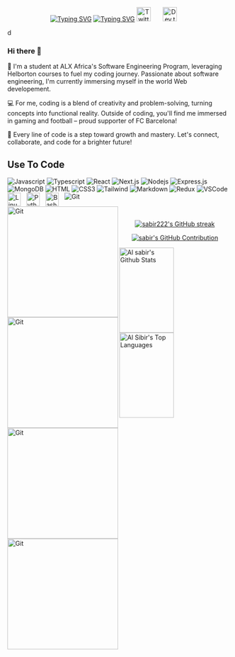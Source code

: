 <p align="center">
  <a href="https://portfolio-sabir222.vercel.app/"><img src="https://readme-typing-svg.herokuapp.com?font=Fira+Code&pause=1000&color=EEF75D&repeat=false&width=435&lines=Sabir+KOUTABI+%2C+Click+for+Portfolio" alt="Typing SVG" /></a>
<a href="https://portfolio-sabir222.vercel.app/"  target="_blank"><img src="https://readme-typing-svg.herokuapp.com?font=Fira+Code&pause=1000&width=435&lines=Always+Learning+new+Things;ALX+software+engineering;FullStack+developer" alt="Typing SVG" /></a>
<a href="https://twitter.com/sabirkoutabi"  target="_blank"><img width="32px" alt="Twitter" title="Twitter" src="https://i.imgur.com/OXZM1L6.png"/></a>
  &#8287;&#8287;&#8287;&#8287;&#8287;
  <a href="https://portfolio-sabir222.vercel.app/" target="_blank"><img width="32px" alt="Dev.to" title="DenverCoder1 Dev.to" src="https://i.imgur.com/mVm29vK.png"></a>
  &#8287;&#8287;&#8287;&#8287;&#8287;
</p>



d
### Hi there 👋
👋  I'm a student at ALX Africa's Software Engineering Program, leveraging Helborton courses to fuel my coding journey. Passionate about software engineering, I'm currently immersing myself in the world Web developement.

💻 For me, coding is a blend of creativity and problem-solving, turning concepts into functional reality. Outside of coding, you'll find me immersed in gaming and football – proud supporter of FC Barcelona!

🚀 Every line of code is a step toward growth and mastery. Let's connect, collaborate, and code for a brighter future!


## Use To Code

![Javascript](https://img.shields.io/badge/Javascript-F0DB4F?style=for-the-badge&labelColor=black&logo=javascript&logoColor=F0DB4F)
![Typescript](https://img.shields.io/badge/Typescript-007acc?style=for-the-badge&labelColor=black&logo=typescript&logoColor=007acc)
![React](https://img.shields.io/badge/-React-61DBFB?style=for-the-badge&labelColor=black&logo=react&logoColor=61DBFB)
![Next.js](https://img.shields.io/badge/next.js-000000?style=for-the-badge&logo=nextdotjs&logoColor=white)
![Nodejs](https://img.shields.io/badge/Nodejs-3C873A?style=for-the-badge&labelColor=black&logo=node.js&logoColor=3C873A)
![Express.js](https://img.shields.io/badge/Express.js-000000?style=for-the-badge&logo=express&logoColor=white)
![MongoDB](https://img.shields.io/badge/MongoDB-4EA94B?style=for-the-badge&logo=mongodb&logoColor=white)
![HTML](https://img.shields.io/badge/HTML5-E34F26?style=for-the-badge&logo=html5&logoColor=white)
![CSS3](https://img.shields.io/badge/CSS3-1572B6?style=for-the-badge&logo=css3&logoColor=white)
![Tailwind](https://img.shields.io/badge/Tailwind_CSS-092749?style=for-the-badge&logo=tailwindcss&logoColor=06B6D4&labelColor=000000)
![Markdown](https://img.shields.io/badge/Markdown-000000?style=for-the-badge&logo=markdown&logoColor=white)
![Redux](https://img.shields.io/badge/Redux-593D88?style=for-the-badge&logo=redux&logoColor=white)
![VSCode](https://img.shields.io/badge/Visual_Studio-0078d7?style=for-the-badge&logo=visual%20studio&logoColor=white)
![Git](https://img.shields.io/badge/Git-F05032?style=for-the-badge&logo=git&logoColor=white)
<img align="left" alt="Linux" width="30px" style="padding-right:10px;" src="https://cdn.jsdelivr.net/gh/devicons/devicon/icons/linux/linux-original.svg" />
<img align="left" alt="Python" width="30px" style="padding-right:10px;" src="https://cdn.jsdelivr.net/gh/devicons/devicon/icons/python/python-plain.svg" />
<img align="left" alt="Bash" width="30px" style="padding-right:10px;" src="https://cdn.jsdelivr.net/gh/devicons/devicon/icons/bash/bash-original.svg" />
<br />



  <img align="left" alt="Git" width="250px"  src="https://media2.giphy.com/media/kdFc8fubgS31b8DsVu/giphy.gif" />
  <img align="left" alt="Git" width="250px"  src="https://media3.giphy.com/media/VgGthkhUvGgOit7Y9i/giphy.gif" />
  <br/>
  <img align="left" alt="Git" width="250px"  src="https://media3.giphy.com/media/eNAsjO55tPbgaor7ma/giphy.gif" />
  <img align="left" alt="Git" width="250px"  src="https://media4.giphy.com/media/Y1q8LF4Fc6DoQYC3fi/giphy.gif" />


<p align="center">
  <a href="https://github.com/sabir222">
    <img src="https://github-readme-streak-stats.herokuapp.com/?user=sabir222&theme=radical&border=7F3FBF&background=0D1117" alt="sabir222's GitHub streak"/>
  </a>
</p>

<p align="center">
  <a href="https://github.com/sabir222">
    <img src="https://github-profile-summary-cards.vercel.app/api/cards/profile-details?username=sabir222&theme=radical" alt="sabir's GitHub Contribution"/>
  </a>
</p>

<a> 
    <a href="https://github.com/sabir222"><img alt="Al sabir's Github Stats" src="https://denvercoder1-github-readme-stats.vercel.app/api?username=sabir222&show_icons=true&count_private=true&theme=react&border_color=7F3FBF&bg_color=0D1117&title_color=F85D7F&icon_color=F8D866" height="192px" width="49.5%"/></a>
  <a href="https://github.com/sabir222"><img alt="Al Sibir's Top Languages" src="https://denvercoder1-github-readme-stats.vercel.app/api/top-langs/?username=sabir222&langs_count=8&layout=compact&theme=react&border_color=7F3FBF&bg_color=0D1117&title_color=F85D7F&icon_color=F8D866" height="192px" width="49.5%"/></a>
  <br/>
</a>
